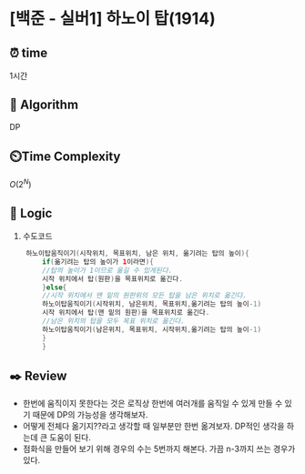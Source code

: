 # [백준 - 실버1] 하노이 탑(1914)

## ⏰  **time**

1시간

## :pushpin: **Algorithm**

DP

## ⏲️**Time Complexity**

$O(2^N)$

## :round_pushpin: **Logic**
1. 수도코드

```java
    하노이탑움직이기(시작위치, 목표위치, 남은 위치, 옮기려는 탑의 높이){
        if(옮기려는 탑의 높이가 1이라면){
        //탑의 높이가 1이므로 옮길 수 있게된다.
        시작 위치에서 탑(원판)을 목표위치로 옮긴다.
        }else{
        //시작 위치에서 맨 밑의 원판위의 모든 탑을 남은 위치로 옮긴다.
        하노이탑움직이기(시작위치, 남은위치, 목표위치,옮기려는 탑의 높이-1)
        시작 위치에서 탑(맨 밑의 원판)을 목표위치로 옮긴다.
        //남은 위치의 탑을 모두 목표 위치로 옮긴다.
        하노이탑움직이기(남은위치, 목표위치, 시작위치,옮기려는 탑의 높이-1)
        }
        }
```


## :black_nib: **Review**
- 한번에 움직이지 못한다는 것은 로직상 한번에 여러개를 움직일 수 있게 만들 수 있기 때문에 DP의 가능성을 생각해보자.
- 어떻게 전체다 옮기지??라고 생각할 때 일부분만 한번 옮겨보자. DP적인 생각을 하는데 큰 도움이 된다.
- 점화식을 만들어 보기 위해 경우의 수는 5번까지 해본다. 가끔 n-3까지 쓰는 경우가 있다.